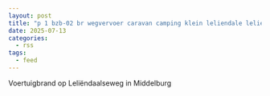```yaml
---
layout: post
title: "p 1 bzb-02 br wegvervoer caravan camping klein leliendale leliendaalseweg middelburg 194661"
date: 2025-07-13
categories: 
  - rss
tags: 
  - feed
---
```


Voertuigbrand op Leliëndaalseweg in Middelburg

